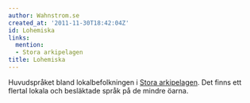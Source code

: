 ```yaml
---
author: Wahnstrom.se
created_at: '2011-11-30T18:42:04Z'
id: Lohemiska
links:
  mention:
  - Stora arkipelagen
title: Lohemiska
---
```


Huvudspråket bland lokalbefolkningen i [Stora arkipelagen]. Det finns ett flertal lokala och
besläktade språk på de mindre öarna.

  [Stora arkipelagen]: Stora_arkipelagen